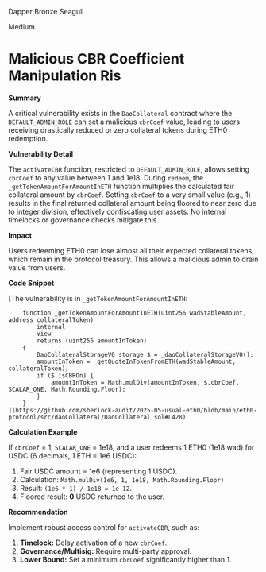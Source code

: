 Dapper Bronze Seagull

Medium

# Malicious CBR Coefficient Manipulation Ris

**Summary**

A critical vulnerability exists in the `DaoCollateral` contract where the `DEFAULT_ADMIN_ROLE` can set a malicious `cbrCoef` value, leading to users receiving drastically reduced or zero collateral tokens during ETH0 redemption.

**Vulnerability Detail**

The `activateCBR` function, restricted to `DEFAULT_ADMIN_ROLE`, allows setting `cbrCoef` to any value between 1 and 1e18. During `redeem`, the `_getTokenAmountForAmountInETH` function multiplies the calculated fair collateral amount by `cbrCoef`. Setting `cbrCoef` to a very small value (e.g., 1) results in the final returned collateral amount being floored to near zero due to integer division, effectively confiscating user assets. No internal timelocks or governance checks mitigate this.

**Impact**

Users redeeming ETH0 can lose almost all their expected collateral tokens, which remain in the protocol treasury. This allows a malicious admin to drain value from users.

**Code Snippet**

[The vulnerability is in `_getTokenAmountForAmountInETH`:

```solidity
    function _getTokenAmountForAmountInETH(uint256 wadStableAmount, address collateralToken)
        internal
        view
        returns (uint256 amountInToken)
    {
        DaoCollateralStorageV0 storage $ = _daoCollateralStorageV0();
        amountInToken = _getQuoteInTokenFromETH(wadStableAmount, collateralToken);
        if ($.isCBROn) {
            amountInToken = Math.mulDiv(amountInToken, $.cbrCoef, SCALAR_ONE, Math.Rounding.Floor);
        }
    }
](https://github.com/sherlock-audit/2025-05-usual-eth0/blob/main/eth0-protocol/src/daoCollateral/DaoCollateral.sol#L428)
```

**Calculation Example**

If `cbrCoef` = 1, `SCALAR_ONE` = 1e18, and a user redeems 1 ETH0 (1e18 wad) for USDC (6 decimals, 1 ETH = 1e6 USDC):

1. Fair USDC amount = 1e6 (representing 1 USDC).
2. Calculation: `Math.mulDiv(1e6, 1, 1e18, Math.Rounding.Floor)`
3. Result: `(1e6 * 1) / 1e18 = 1e-12`.
4. Floored result: **0** USDC returned to the user.

**Recommendation**

Implement robust access control for `activateCBR`, such as:

1. **Timelock:** Delay activation of a new `cbrCoef`.
2. **Governance/Multisig:** Require multi-party approval.
3. **Lower Bound:** Set a minimum `cbrCoef` significantly higher than 1.